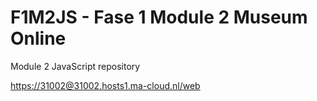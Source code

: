 # F1M2JS - Fase 1 Module 2 Museum Online

Module 2 JavaScript repository

<https://31002@31002.hosts1.ma-cloud.nl/web>